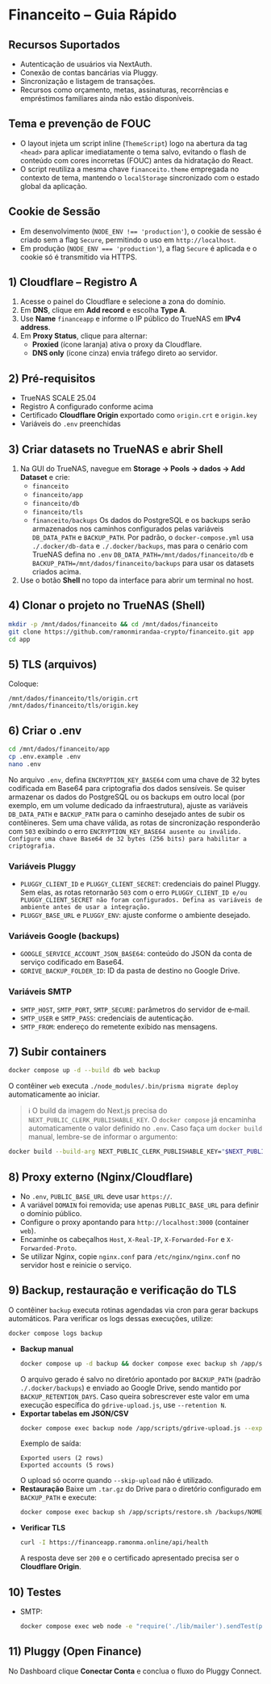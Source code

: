 # Financeito – Guia Rápido

## Recursos Suportados

- Autenticação de usuários via NextAuth.
- Conexão de contas bancárias via Pluggy.
- Sincronização e listagem de transações.
- Recursos como orçamento, metas, assinaturas, recorrências e empréstimos familiares ainda não estão disponíveis.

## Tema e prevenção de FOUC

- O layout injeta um script inline (`ThemeScript`) logo na abertura da tag `<head>` para aplicar imediatamente o tema salvo, evitando o flash de conteúdo com cores incorretas (FOUC) antes da hidratação do React.
- O script reutiliza a mesma chave `financeito.theme` empregada no contexto de tema, mantendo o `localStorage` sincronizado com o estado global da aplicação.

## Cookie de Sessão

- Em desenvolvimento (`NODE_ENV !== 'production'`), o cookie de sessão é criado sem a flag `Secure`, permitindo o uso em `http://localhost`.
- Em produção (`NODE_ENV === 'production'`), a flag `Secure` é aplicada e o cookie só é transmitido via HTTPS.

## 1) Cloudflare – Registro A
1. Acesse o painel do Cloudflare e selecione a zona do domínio.
2. Em **DNS**, clique em **Add record** e escolha **Type A**.
3. Use **Name** `financeapp` e informe o IP público do TrueNAS em **IPv4 address**.
4. Em **Proxy Status**, clique para alternar:
   - **Proxied** (ícone laranja) ativa o proxy da Cloudflare.
   - **DNS only** (ícone cinza) envia tráfego direto ao servidor.

## 2) Pré-requisitos
- TrueNAS SCALE 25.04
- Registro A configurado conforme acima
- Certificado **Cloudflare Origin** exportado como `origin.crt` e `origin.key`
- Variáveis do `.env` preenchidas

## 3) Criar datasets no TrueNAS e abrir Shell
1. Na GUI do TrueNAS, navegue em **Storage → Pools → dados → Add Dataset** e crie:
   - `financeito`
   - `financeito/app`
   - `financeito/db`
   - `financeito/tls`
   - `financeito/backups`
   Os dados do PostgreSQL e os backups serão armazenados nos caminhos configurados pelas variáveis `DB_DATA_PATH` e `BACKUP_PATH`.
   Por padrão, o `docker-compose.yml` usa `./.docker/db-data` e `./.docker/backups`, mas para o cenário com TrueNAS defina no `.env`
   `DB_DATA_PATH=/mnt/dados/financeito/db` e `BACKUP_PATH=/mnt/dados/financeito/backups` para usar os datasets criados acima.
2. Use o botão **Shell** no topo da interface para abrir um terminal no host.

## 4) Clonar o projeto no TrueNAS (Shell)
```bash
mkdir -p /mnt/dados/financeito && cd /mnt/dados/financeito
git clone https://github.com/ramonmirandaa-crypto/financeito.git app
cd app
```

## 5) TLS (arquivos)
Coloque:
```
/mnt/dados/financeito/tls/origin.crt
/mnt/dados/financeito/tls/origin.key
```

## 6) Criar o .env
```bash
cd /mnt/dados/financeito/app
cp .env.example .env
nano .env
```
No arquivo `.env`, defina `ENCRYPTION_KEY_BASE64` com uma chave de 32 bytes codificada em Base64 para criptografia dos dados sensíveis.
Se quiser armazenar os dados do PostgreSQL ou os backups em outro local (por exemplo, em um volume dedicado da infraestrutura),
ajuste as variáveis `DB_DATA_PATH` e `BACKUP_PATH` para o caminho desejado antes de subir os contêineres.
Sem uma chave válida, as rotas de sincronização responderão com `503` exibindo o erro `ENCRYPTION_KEY_BASE64 ausente ou inválido. Configure uma chave Base64 de 32 bytes (256 bits) para habilitar a criptografia.`

### Variáveis Pluggy
- `PLUGGY_CLIENT_ID` e `PLUGGY_CLIENT_SECRET`: credenciais do painel Pluggy. Sem elas, as rotas retornarão `503` com o erro `PLUGGY_CLIENT_ID e/ou PLUGGY_CLIENT_SECRET não foram configurados. Defina as variáveis de ambiente antes de usar a integração.`
- `PLUGGY_BASE_URL` e `PLUGGY_ENV`: ajuste conforme o ambiente desejado.

### Variáveis Google (backups)
- `GOOGLE_SERVICE_ACCOUNT_JSON_BASE64`: conteúdo do JSON da conta de serviço codificado em Base64.
- `GDRIVE_BACKUP_FOLDER_ID`: ID da pasta de destino no Google Drive.

### Variáveis SMTP
- `SMTP_HOST`, `SMTP_PORT`, `SMTP_SECURE`: parâmetros do servidor de e‑mail.
- `SMTP_USER` e `SMTP_PASS`: credenciais de autenticação.
- `SMTP_FROM`: endereço do remetente exibido nas mensagens.

## 7) Subir containers
```bash
docker compose up -d --build db web backup
```
O contêiner `web` executa `./node_modules/.bin/prisma migrate deploy` automaticamente ao iniciar.

> ℹ️ O build da imagem do Next.js precisa do `NEXT_PUBLIC_CLERK_PUBLISHABLE_KEY`. O `docker compose` já encaminha automaticamente o valor definido no `.env`. Caso faça um `docker build` manual, lembre-se de informar o argumento:

```bash
docker build --build-arg NEXT_PUBLIC_CLERK_PUBLISHABLE_KEY="$NEXT_PUBLIC_CLERK_PUBLISHABLE_KEY" -t financeito-web .
```

## 8) Proxy externo (Nginx/Cloudflare)
- No `.env`, `PUBLIC_BASE_URL` deve usar `https://`.
- A variável `DOMAIN` foi removida; use apenas `PUBLIC_BASE_URL` para definir o domínio público.
- Configure o proxy apontando para `http://localhost:3000` (container `web`).
- Encaminhe os cabeçalhos `Host`, `X-Real-IP`, `X-Forwarded-For` e `X-Forwarded-Proto`.
- Se utilizar Nginx, copie `nginx.conf` para `/etc/nginx/nginx.conf` no servidor host e reinicie o serviço.

## 9) Backup, restauração e verificação do TLS
O contêiner `backup` executa rotinas agendadas via cron para gerar backups automáticos.
Para verificar os logs dessas execuções, utilize:
```bash
docker compose logs backup
```
- **Backup manual**
  ```bash
  docker compose up -d backup && docker compose exec backup sh /app/scripts/backup.sh
  ```
  O arquivo gerado é salvo no diretório apontado por `BACKUP_PATH` (padrão `./.docker/backups`) e enviado ao Google Drive, sendo mantido por `BACKUP_RETENTION_DAYS`. Caso queira sobrescrever este valor em uma execução específica do `gdrive-upload.js`, use `--retention N`.
- **Exportar tabelas em JSON/CSV**
  ```bash
  docker compose exec backup node /app/scripts/gdrive-upload.js --export-json /backups/json --skip-upload
  ```
  Exemplo de saída:
  ```text
  Exported users (2 rows)
  Exported accounts (5 rows)
  ```
  O upload só ocorre quando `--skip-upload` não é utilizado.
- **Restauração**
  Baixe um `.tar.gz` do Drive para o diretório configurado em `BACKUP_PATH` e execute:
  ```bash
  docker compose exec backup sh /app/scripts/restore.sh /backups/NOME_DO_ARQUIVO.tar.gz
  ```
- **Verificar TLS**
  ```bash
  curl -I https://financeapp.ramonma.online/api/health
  ```
  A resposta deve ser `200` e o certificado apresentado precisa ser o **Cloudflare Origin**.

## 10) Testes
- SMTP:
  ```bash
  docker compose exec web node -e "require('./lib/mailer').sendTest(process.env.SMTP_USER).then(console.log).catch(console.error)"
  ```

## 11) Pluggy (Open Finance)
No Dashboard clique **Conectar Conta** e conclua o fluxo do Pluggy Connect.

